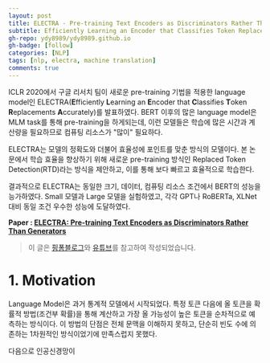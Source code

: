 ```yaml
---
layout: post
title: ELECTRA - Pre-training Text Encoders as Discriminators Rather Than Generators 논문 리뷰
subtitle: Efficiently Learning an Encoder that Classifies Token Replacements Accurately
gh-repo: ydy8989/ydy8989.github.io
gh-badge: [follow]
categories: [NLP]
tags: [nlp, electra, machine translation]
comments: true
---
```


ICLR 2020에서 구글 리서치 팀이 새로운 pre-training 기법을 적용한 language model인 ELECTRA(**E**fficiently **L**earning an **E**ncoder that **C**lassifies **T**oken **R**eplacements **A**ccurately)를 발표하였다. BERT 이후의 많은 language model은 MLM task를 통해 pre-training을 하게되는데, 이런 모델들은 학습에 많은 시간과 계산량을 필요하므로 컴퓨팅 리소스가 "많이" 필요하다. 

ELECTRA는 모델의 정확도와 더불어 효율성에 포인트를 맞춘 방식의 모델이다. 본 논문에서 학습 효율을 향상하기 위해 새로운 pre-training 방식인 Replaced Token Detection(RTD)라는 방식을 제안하고, 이를 통해 보다 빠르고 효율적으로 학습한다. 

결과적으로 ELECTRA는 동일한 크기, 데이터, 컴퓨팅 리소스 조건에서 BERT의 성능을 능가하였다. Small 모델과 Large 모델을 실험하였고, 각각 GPT나 RoBERTa, XLNet 대비 동일 조건 우수한 성능에 도달하였다. 

**Paper : [ELECTRA: Pre-training Text Encoders as Discriminators Rather Than Generators](https://arxiv.org/abs/2003.10555)**

> 이 글은 [핑퐁블로그](https://blog.pingpong.us/electra-review/)와 [유튜브](https://www.youtube.com/watch?v=ayVS904xQpQ&t=183s)를 참고하여 작성되었습니다. 



# 1. Motivation

Language Model은 과거 통계적 모델에서 시작되었다. 특정 토큰 다음에 올 토큰을 확률적 방법(조건부 확률)을 통해 계산하고 가장 올 가능성이 높은 토큰을 순차적으로 예측하는 방식이다. 
이 방법의 단점은 전체 문맥을 이해하지 못하고, 단순히 빈도 수에 의존하는 1차원적인 방식이었기에 만족스럽지 못했다. 

다음으로 인공신경망이 

